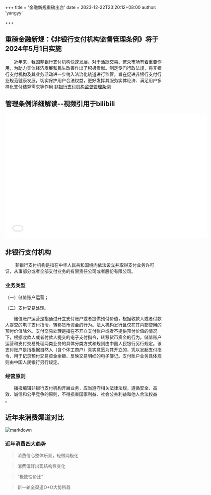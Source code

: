 +++
title = '金融新规重磅出台'
date = 2023-12-22T23:20:12+08:00
author: 'yangyy'

+++

## 重磅金融新规：《非银行支付机构监督管理条例》将于2024年5月1日实施
&emsp;&emsp;近年来，我国非银行支付机构快速发展，对于活跃交易、繁荣市场有着重要作用，为助力实体经济发展和民生改善作出了积极贡献。制定专门行政法规，将非银行支付机构及其业务活动进一步纳入法治化轨道进行监管，旨在促进非银行支付行业规范健康发展，切实保护用户合法权益，更好发挥其服务实体经济、满足用户多样化支付结算需求等作用
[非银行支付机构监督管理条例](https://www.gov.cn/zhengce/content/202312/content_6920724.htm)

## 管理条例详细解读--视频引用于bilibili
<iframe src="//player.bilibili.com/player.html?aid=964982066&bvid=BV1ep4y1o7he&cid=1370955193&p=1" scrolling="no" border="0" frameborder="no" framespacing="0" allowfullscreen="true"width="650px" height="400px"> </iframe>

## 非银行支付机构
&emsp;&emsp; 非银行支付机构是指在中华人民共和国境内依法设立并取得支付业务许可证，从事部分或者全部支付业务的有限责任公司或者股份有限公司。
### 业务类型
（一）储值账户运营；

 （二）支付交易处理。

  &emsp;&emsp;储值账户运营是指通过开立支付账户或者提供预付价值，根据收款人或者付款人提交的电子支付指令，转移货币资金的行为。法人机构发行且仅在其内部使用的预付价值除外。支付交易处理是指在不开立支付账户或者不提供预付价值的情况下，根据收款人或者付款人提交的电子支付指令，转移货币资金的行为。储值账户运营和支付交易处理两类业务的具体分类方式和规则由中国人民银行另行规定。该支付账户是指根据自然人（含个体工商户）真实意愿为其开立的，凭以发起支付指令、用于记录预付交易资金余额、反映交易明细的电子簿记。支付账户业务具体规则由中国人民银行另行规定。
### 经营原则
&emsp;&emsp;播报编辑非银行支付机构开展业务，应当遵守相关法律法规，遵循安全、高效、诚信和公平竞争的原则，不得损害国家利益、社会公共利益和他人合法权益 。

## 近年来消费渠道对比
![markdown](https://pic3.zhimg.com/v2-298dd898b5d38ca332fe930c7c056f5e_b.jpg) 
### 近年消费四大趋势
> 消费信心整体乐观，轻微两极化

> 消费偏好出现结构性变化

> “极致性价比”

> 新一轮全渠道O+O大势所趋
